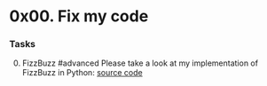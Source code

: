 #  0x00. Fix my code

###  Tasks
0. FizzBuzz
#advanced
Please take a look at my implementation of FizzBuzz in Python: [source code](https://github.com/alx-tools/0x00-Fix_My_Code_Challenge/blob/master/0-fizzbuzz.py)

